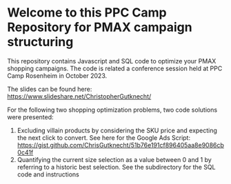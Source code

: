# Welcome to this PPC Camp Repository for PMAX campaign structuring

This repository contains Javascript and SQL code to optimize your PMAX shopping campaigns. The code is related a conference session held at PPC Camp Rosenheim in October 2023.

The slides can be found here: https://www.slideshare.net/ChristopherGutknecht/

For the following two shopping optimization problems, two code solutions were presented:
1. Excluding villain products by considering the SKU price and expecting the next click to convert. See here for the Google Ads Script: https://gist.github.com/ChrisGutknecht/51b76e191cf896405aa8e9086cb0c41f
2. Quantifying the current size selection as a value between 0 and 1 by referring to a historic best selection. See the subdirectory for the SQL code and instructions